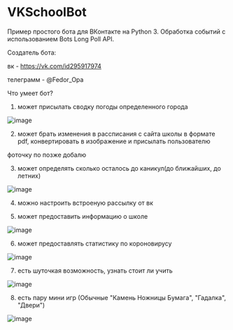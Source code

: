 # VKSchoolBot

Пример простого бота для ВКонтакте на Python 3. Обработка событий с использованием Bots Long Poll API.

Создатель бота: 

вк - https://vk.com/id295917974

телеграмм - @Fedor_Opa

Что умеет бот?

1. может присылать сводку погоды определенного города

![image](https://user-images.githubusercontent.com/81264432/112483209-dea01080-8d89-11eb-834e-50f2a9502196.png)

2. может брать изменения в рассписания с сайта школы в формате pdf, конвертировать в изображение и присылать пользователю

фоточку по позже добалю

3. может определять сколько осталось до каникул(до ближайших, до летних)

![image](https://user-images.githubusercontent.com/81264432/112484479-0774d580-8d8b-11eb-84e8-e6d575c200b5.png)

4. можно настроить встроеную рассылку от вк

5. может предоставить информацию о школе

![image](https://user-images.githubusercontent.com/81264432/112485459-055f4680-8d8c-11eb-9e7b-061929056200.png)

6. может предоставлять статистику по короновирусу

![image](https://user-images.githubusercontent.com/81264432/112484695-38eda100-8d8b-11eb-8830-b0c94c0b65f0.png)

7. есть шуточкая возможность, узнать стоит ли учить

![image](https://user-images.githubusercontent.com/81264432/112484929-705c4d80-8d8b-11eb-8e0b-fbc21bd39602.png)

8. есть пару мини игр (Обычные "Камень Ножницы Бумага", "Гадалка", "Двери")

![image](https://user-images.githubusercontent.com/81264432/112485371-ebbdff00-8d8b-11eb-8ac7-6dc581df0f4e.png)
